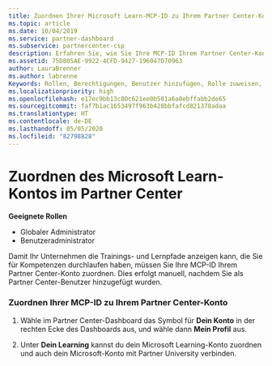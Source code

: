 ```yaml
---
title: Zuordnen Ihrer Microsoft Learn-MCP-ID zu Ihrem Partner Center-Konto | Partner Center
ms.topic: article
ms.date: 10/04/2019
ms.service: partner-dashboard
ms.subservice: partnercenter-csp
description: Erfahren Sie, wie Sie Ihre MCP-ID Ihrem Partner Center-Konto zuordnen, damit Ihr Unternehmen die Trainings- und Lernpfade sehen kann, die Sie in Bezug auf Kompetenzen durchlaufen haben.
ms.assetid: 75D805AE-9922-4CFD-9427-196047D70963
author: LauraBrenner
ms.author: labrenne
Keywords: Rollen, Berechtigungen, Benutzer hinzufügen, Rolle zuweisen, Administrator, Agent, MCP-ID, Microsoft Learn
ms.localizationpriority: high
ms.openlocfilehash: e17ec9bb13c80c621ee0b581a6a0ebffabb2de65
ms.sourcegitcommit: faf7b1ac1653497f963b428bbfafcd821378adaa
ms.translationtype: HT
ms.contentlocale: de-DE
ms.lasthandoff: 05/05/2020
ms.locfileid: "82798828"
---
```

# <a name="associate-your-microsoft-learn-account-in-partner-center"></a>Zuordnen des Microsoft Learn-Kontos im Partner Center

**Geeignete Rollen**
-   Globaler Administrator
-   Benutzeradministrator

Damit Ihr Unternehmen die Trainings- und Lernpfade anzeigen kann, die Sie für Kompetenzen durchlaufen haben, müssen Sie Ihre MCP-ID Ihrem Partner Center-Konto zuordnen. Dies erfolgt manuell, nachdem Sie als Partner Center-Benutzer hinzugefügt wurden.

### <a name="how-to-associate-your-mcp-id-to-your-partner-center-account"></a>Zuordnen Ihrer MCP-ID zu Ihrem Partner Center-Konto

1. Wähle im Partner Center-Dashboard das Symbol für **Dein Konto** in der rechten Ecke des Dashboards aus, und wähle dann **Mein Profil** aus.

2. Unter **Dein Learning** kannst du dein Microsoft Learning-Konto zuordnen und auch dein Microsoft-Konto mit Partner University verbinden.

